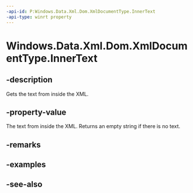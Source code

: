 ----api-id: P:Windows.Data.Xml.Dom.XmlDocumentType.InnerText
-api-type: winrt property
---<!-- Property syntaxpublic string InnerText { get;  set; }--># Windows.Data.Xml.Dom.XmlDocumentType.InnerText## -descriptionGets the text from inside the XML.## -property-valueThe text from inside the XML. Returns an empty string if there is no text.## -remarks## -examples## -see-also